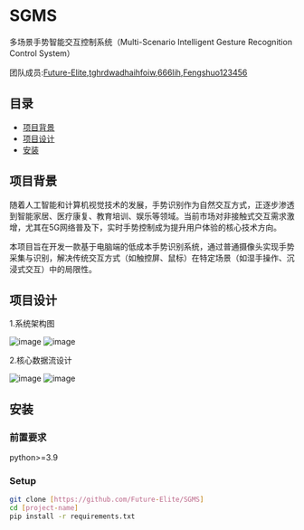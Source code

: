 # SGMS

多场景手势智能交互控制系统（Multi-Scenario Intelligent Gesture Recognition Control System）

团队成员:[Future-Elite](https://github.com/Future-Elite),[tghrdwadhaihfoiw](https://github.com/tghrdwadhaihfoiw),[666lih](https://github.com/666lih),[Fengshuo123456](https://github.com/Fengshuo123456)

## 目录
- [项目背景](#项目背景)
- [项目设计](#项目设计)
- [安装](#安装)


## 项目背景

随着人工智能和计算机视觉技术的发展，手势识别作为自然交互方式，正逐步渗透到智能家居、医疗康复、教育培训、娱乐等领域。当前市场对非接触式交互需求激增，尤其在5G网络普及下，实时手势控制成为提升用户体验的核心技术方向。

本项目旨在开发一款基于电脑端的低成本手势识别系统，通过普通摄像头实现手势采集与识别，解决传统交互方式（如触控屏、鼠标）在特定场景（如湿手操作、沉浸式交互）中的局限性。


## 项目设计

1.系统架构图

![image](https://github.com/user-attachments/assets/3ef6a24a-aadd-4937-a1e1-681b295fff66)
![image](https://github.com/user-attachments/assets/54a15095-3e56-4ea0-a714-09cd8f7322bb)

2.核心数据流设计

![image](https://github.com/user-attachments/assets/8cc27c24-4be1-4ad9-be9e-5e47aa30a450)
![image](https://github.com/user-attachments/assets/4e9ac78a-b98b-4a51-9b8d-8fa9bf790049)

## 安装
### 前置要求
python>=3.9

### Setup
```bash
git clone [https://github.com/Future-Elite/SGMS]
cd [project-name]
pip install -r requirements.txt
